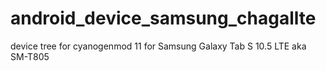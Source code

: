 # android_device_samsung_chagallte
device tree for cyanogenmod 11 for Samsung Galaxy Tab S 10.5 LTE aka SM-T805
